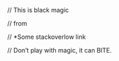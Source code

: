 // This is black magic

// from

// *Some stackoverlow link

// Don’t play with magic, it can BITE.
